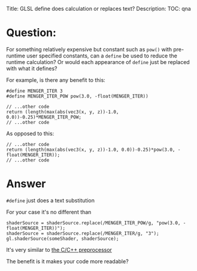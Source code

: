Title: GLSL define does calculation or replaces text?
Description:
TOC: qna

# Question:

For something relatively expensive but constant such as `pow()` with pre-runtime user specified constants, can a `define` be used to reduce the runtime calculation? Or would each appearance of `define` just be replaced with what it defines?

For example, is there any benefit to this:

    #define MENGER_ITER 3
    #define MENGER_ITER_POW pow(3.0, -float(MENGER_ITER))
    
    // ...other code
    return (length(max(abs(vec3(x, y, z))-1.0, 0.0))-0.25)*MENGER_ITER_POW;
    // ...other code

As opposed to this:

    // ...other code
    return (length(max(abs(vec3(x, y, z))-1.0, 0.0))-0.25)*pow(3.0, -float(MENGER_ITER));
    // ...other code

# Answer

`#define` just does a text substitution

For your case it's no different than

    shaderSource = shaderSource.replace(/MENGER_ITER_POW/g, "pow(3.0, -float(MENGER_ITER))");
    shaderSource = shaderSource.replace(/MENGER_ITER/g, "3");
    gl.shaderSource(someShader, shaderSource);

It's very similar to [the C/C++ preprocessor](http://www.cplusplus.com/doc/tutorial/preprocessor/)

The benefit is it makes your code more readable?
